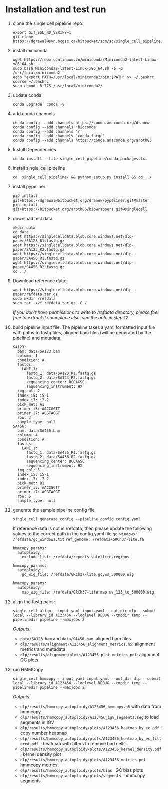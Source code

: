 # Installation and test run

1. clone the single cell pipeline repo.
	```
	export GIT_SSL_NO_VERIFY=1
	git clone https://dgrewal@svn.bcgsc.ca/bitbucket/scm/sc/single_cell_pipeline.git
	```
2. install miniconda
	```
	wget https://repo.continuum.io/miniconda/Miniconda2-latest-Linux-x86_64.sh
	sudo bash Miniconda2-latest-Linux-x86_64.sh -b -p /usr/local/miniconda2
	echo "export PATH=/usr/local/miniconda2/bin:$PATH" >> ~/.bashrc
	source ~/.bashrc
	sudo chmod -R 775 /usr/local/miniconda2/
	```
3.  update conda
	```
	conda upgrade  conda -y
	```
4.  add conda channels
	```
	conda config --add channels https://conda.anaconda.org/dranew
	conda config --add channels 'bioconda'
	conda config --add channels 'r'
	conda config --add channels 'conda-forge'
	conda config --add channels https://conda.anaconda.org/aroth85
	```
5.  Install Dependencies
	```
	conda install --file single_cell_pipeline/conda_packages.txt
	```
6. install single_cell pipeline
	```
	cd  single_cell_pipeline/ && python setup.py install && cd ../
	```
7. install pypeliner
	```
	pip install git+https://dgrewal@bitbucket.org/dranew/pypeliner.git@master
	pip install git+https://bitbucket.org/aroth85/biowrappers.git@singlecell
	```
8. download test data
	```
	mkdir data
	cd data
	wget https://singlecelldata.blob.core.windows.net/dlp-paper/SA123_R1.fastq.gz
	wget https://singlecelldata.blob.core.windows.net/dlp-paper/SA123_R2.fastq.gz
	wget https://singlecelldata.blob.core.windows.net/dlp-paper/SA456_R1.fastq.gz
	wget https://singlecelldata.blob.core.windows.net/dlp-paper/SA456_R2.fastq.gz
	cd ../
	```
9. Download reference data:
	```
	wget https://singlecelldata.blob.core.windows.net/dlp-paper/refdata.tar.gz
	sudo mkdir /refdata
	sudo tar -xvf refdata.tar.gz -C /
	```
	*If you don't have permissions to write to /refdata directory, please feel free to extract it someplace else. see the note in step 12*
10. build pipeline input file.
	   The pipeline takes a yaml formatted input file with paths to fastq files, aligned bam files (will be generated by the pipeline) and metadata.
	```
	SA123:
	  bam: data/SA123.bam
	  column: 1
	  condition: A
	  fastqs:
	    LANE_1:
	      fastq_1: data/SA123_R1.fastq.gz
	      fastq_2: data/SA123_R2.fastq.gz
	      sequencing_center: BCCAGSC
	      sequencing_instrument: HX
	  img_col: 2
	  index_i5: i5-1
	  index_i7: i7-2
	  pick_met: A1
	  primer_i5: AACCGGTT
	  primer_i7: ACGTACGT
	  row: 3
	  sample_type: null
	SA456:
	  bam: data/SA456.bam
	  column: 4
	  condition: A
	  fastqs:
	    LANE_1:
	      fastq_1: data/SA456_R1.fastq.gz
	      fastq_2: data/SA456_R2.fastq.gz
	      sequencing_center: BCCAGSC
	      sequencing_instrument: HX
	  img_col: 5
	  index_i5: i5-1
	  index_i7: i7-2
	  pick_met: B1
	  primer_i5: AACCGGTT
	  primer_i7: ACGTACGT
	  row: 6
	  sample_type: null
	``` 
12. generate the sample pipeline config file
	```
	single_cell generate_config --pipeline_config config.yaml
	```
	If reference data is not in /refdata, then please update the following values to the correct path in the config.yaml file
	```gc_windows: /refdata/gc_windows.txt```
	```ref_genome: /refdata/GRCh37-lite.fa```
	```
    hmmcopy_params:
	  autoploidy:
        exclude_list: /refdata/repeats.satellite.regions
	```
	```
    hmmcopy_params:
      autoploidy:
        gc_wig_file: /refdata/GRCh37-lite.gc.ws_500000.wig
	```
	```
    hmmcopy_params:
      autoploidy:
        map_wig_file: /refdata/GRCh37-lite.map.ws_125_to_500000.wig
	```
13. align the fastq pairs:
	```
	single_cell align --input_yaml input.yaml --out_dir dlp --submit local --library_id A123456 --loglevel DEBUG --tmpdir temp --pipelinedir pipeline --maxjobs 2
	```
    *Outputs:*
    * ```data/SA123.bam``` and ```data/SA456.bam```: aligned bam files
    * ```dlp/results/alignment/A123456_alignment_metrics.h5```: alignment metrics and metadata
    * ```dlp/results/alignment/plots/A123456_plot_metrics.pdf```: alignment QC plots.
14. run HMMCopy
	```
	single_cell hmmcopy --input_yaml input.yaml --out_dir dlp --submit local --library_id A123456 --loglevel DEBUG --tmpdir temp --pipelinedir pipeline --maxjobs 2
	```

    *Outputs:*

	* ```dlp/results/hmmcopy_autoploidy/A123456_hmmcopy.h5``` with data from hmmcopy
    * ```dlp/results/hmmcopy_autoploidy/A123456_igv_segments.seg``` to load segments in IGV
    * ```dlp/results/hmmcopy_autoploidy/plots/A123456_heatmap_by_ec.pdf ```: copy number heatmap
    * ```dlp/results/hmmcopy_autoploidy/plots/A123456_heatmap_by_ec_filtered.pdf ```: heatmap with filters to remove bad cells
    * ```dlp/results/hmmcopy_autoploidy/plots/A123456_kernel_density.pdf ```: kernel density plot
    * ```dlp/results/hmmcopy_autoploidy/plots/A123456_metrics.pdf ``` hmmcopy metrics
    * ```dlp/results/hmmcopy_autoploidy/plots/bias ``` GC bias plots
    * ```dlp/results/hmmcopy_autoploidy/plots/segments ``` hmmcopy segments
